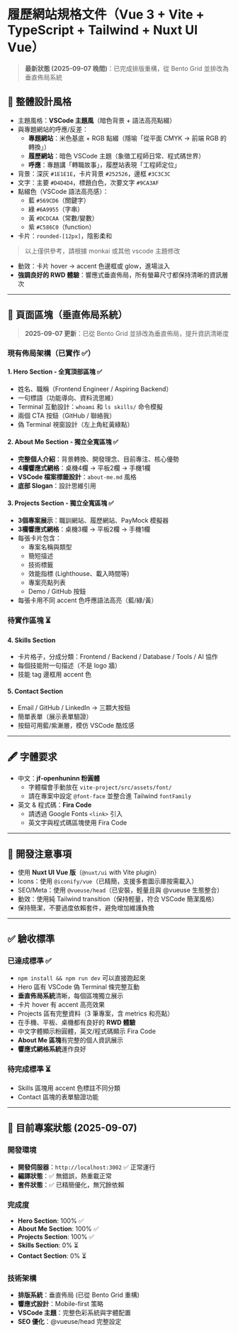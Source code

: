 # 履歷網站規格文件（Vue 3 + Vite + TypeScript + Tailwind + Nuxt UI Vue）

> **最新狀態 (2025-09-07 晚間)**：已完成排版重構，從 Bento Grid 並排改為垂直佈局系統

## 🎨 整體設計風格
- 主題風格：**VSCode 主題風**（暗色背景 + 語法高亮點綴）
- 與專題網站的呼應/反差：
  - **專題網站**：米色基底 + RGB 點綴（隱喻「從平面 CMYK → 前端 RGB 的轉換」）
  - **履歷網站**：暗色 VSCode 主題（象徵工程師日常、程式碼世界）
  - **呼應**：專題講「轉職故事」，履歷站表現「工程師定位」
- 背景：深灰 `#1E1E1E`，卡片背景 `#252526`，邊框 `#3C3C3C`
- 文字：主要 `#D4D4D4`，標題白色，次要文字 `#9CA3AF`
- 點綴色（VSCode 語法高亮感）：  
  - 藍 `#569CD6`（關鍵字）  
  - 綠 `#6A9955`（字串）  
  - 黃 `#DCDCAA`（常數/變數）  
  - 紫 `#C586C0`（function）
- 卡片：`rounded-[12px]`，陰影柔和

> 以上僅供參考，請根據 monkai 或其他 vscode 主題修改

- 動效：卡片 hover → accent 色邊框或 glow，進場淡入
- **強調良好的 RWD 體驗**：響應式垂直佈局，所有螢幕尺寸都保持清晰的資訊層次

---

## 📂 頁面區塊（垂直佈局系統）

> **2025-09-07 更新**：已從 Bento Grid 並排改為垂直佈局，提升資訊清晰度

### 現有佈局架構（已實作 ✅）

#### 1. Hero Section - 全寬頂部區塊 ✅
- 姓名、職稱（Frontend Engineer / Aspiring Backend）
- 一句標語（功能導向、資料流思維）
- Terminal 互動設計：`whoami` 和 `ls skills/` 命令模擬
- 兩個 CTA 按鈕（GitHub / 聯絡我）
- 偽 Terminal 視窗設計（左上角紅黃綠點）

#### 2. About Me Section - 獨立全寬區塊 ✅
- **完整個人介紹**：背景轉換、開發理念、目前專注、核心優勢
- **4欄響應式網格**：桌機4欄 → 平板2欄 → 手機1欄
- **VSCode 檔案標籤設計**：`about-me.md` 風格
- **底部 Slogan**：設計思維引用

#### 3. Projects Section - 獨立全寬區塊 ✅ 
- **3個專案展示**：職訓網站、履歷網站、PayMock 模擬器
- **3欄響應式網格**：桌機3欄 → 平板2欄 → 手機1欄
- 每張卡片包含：
  - 專案名稱與類型
  - 簡短描述
  - 技術標籤
  - 效能指標 (Lighthouse、載入時間等)
  - 專案亮點列表
  - Demo / GitHub 按鈕
- 每張卡用不同 accent 色呼應語法高亮（藍/綠/黃）

### 待實作區塊 ⏳

#### 4. Skills Section
- 卡片格子，分成分類：Frontend / Backend / Database / Tools / AI 協作
- 每個技能附一句描述（不是 logo 牆）
- 技能 tag 邊框用 accent 色

#### 5. Contact Section
- Email / GitHub / LinkedIn → 三顆大按鈕
- 簡單表單（展示表單驗證）
- 按鈕可用藍/紫漸層，模仿 VSCode 酷炫感

---

## 🖋️ 字體要求
- 中文：**jf-openhuninn 粉圓體**  
  - 字體檔會手動放在 `vite-project/src/assets/font/`  
  - 請在專案中設定 `@font-face` 並整合進 Tailwind `fontFamily`
- 英文 & 程式碼：**Fira Code**  
  - 請透過 Google Fonts `<link>` 引入  
  - 英文字與程式碼區塊使用 Fira Code

---

## 🔧 開發注意事項
- 使用 **Nuxt UI Vue 版**（`@nuxt/ui` with Vite plugin）
- Icons：使用 `@iconify/vue`（已精簡，支援多套圖示庫按需載入）
- SEO/Meta：使用 `@vueuse/head`（已安裝，輕量且與 @vueuse 生態整合）
- 動效：使用純 Tailwind transition（保持輕量，符合 VSCode 簡潔風格）
- 保持簡潔，不要過度依賴套件，避免增加維護負擔

---

## ✅ 驗收標準

### 已達成標準 ✅
- `npm install && npm run dev` 可以直接跑起來
- Hero 區有 VSCode 偽 Terminal 條完整互動
- **垂直佈局系統**清晰，每個區塊獨立展示
- 卡片 hover 有 accent 高亮效果
- Projects 區有完整資料（3 筆專案，含 metrics 和亮點）
- 在手機、平板、桌機都有良好的 **RWD 體驗**
- 中文字體顯示粉圓體，英文/程式碼顯示 Fira Code
- **About Me 區塊**有完整的個人資訊展示
- **響應式網格系統**運作良好

### 待完成標準 ⏳
- Skills 區塊用 accent 色標註不同分類
- Contact 區塊的表單驗證功能

---

## 🚀 目前專案狀態 (2025-09-07)

### 開發環境
- **開發伺服器**：`http://localhost:3002` ✅ 正常運行
- **編譯狀態**：✅ 無錯誤，熱重載正常
- **套件狀態**：✅ 已精簡優化，無冗餘依賴

### 完成度
- **Hero Section**: 100% ✅
- **About Me Section**: 100% ✅  
- **Projects Section**: 100% ✅
- **Skills Section**: 0% ⏳
- **Contact Section**: 0% ⏳

### 技術架構
- **排版系統**：垂直佈局 (已從 Bento Grid 重構)
- **響應式設計**：Mobile-first 策略
- **VSCode 主題**：完整色彩系統與字體配置
- **SEO 優化**：@vueuse/head 完整設定